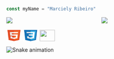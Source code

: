 ```javascript
const myName = "Marciely Ribeiro"
```

<div style="display:flex;width:100%">
  
  <img width="49.75%" src="https://github-readme-stats.vercel.app/api?username=marcytech&show_icons=true&theme=dracula&include_all_commits=true&count_private=true"/>
  
  <img  width="49.75%"  src="https://github-readme-stats.vercel.app/api/top-langs/?username=marcytech&layout=compact&langs_count=7&theme=dracula"/>

</div>
<div style="display: inline_block"><br>
  <img align="center" alt="HTML" height="30" width="40" src="https://raw.githubusercontent.com/devicons/devicon/master/icons/html5/html5-original.svg">
  <img align="center" alt="CSS" height="30" width="40" src="https://raw.githubusercontent.com/devicons/devicon/master/icons/css3/css3-original.svg">
  <img align="center" height="30" width="40" src="https://cdn.jsdelivr.net/gh/devicons/devicon/icons/javascript/javascript-original.svg" />
</div>

![Snake animation](http://github.com/marcytech/marcytech/blob/output/github-contribution-grid-snake.svg)

